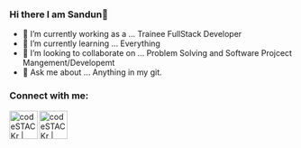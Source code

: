 ### Hi there I am Sandun👋

- 🔭 I’m currently working as a ... Trainee FullStack Developer
- 🌱 I’m currently learning ... Everything
- 👯 I’m looking to collaborate on ... Problem Solving and Software Projcect Mangement/Developemt
- 💬 Ask me about ... Anything in my git.


### Connect with me:
[<img align="left" alt="codeSTACKr | Instagram" width="50px" src="https://wallpaperaccess.com/full/1112311.png" />][instagram]
[<img align="left" alt="codeSTACKr | Twitter" width="50px" src="https://1000logos.net/wp-content/uploads/2021/04/Twitter-Logo-2010.png" />][twitter]

<br />

[twitter]: https://twitter.com/sandun_l_
[instagram]: https://www.instagram.com/_sandun_lakshitha_/
[linkedin]: https://www.linkedin.com/in/sandun-lakshitha-6b7074175/

